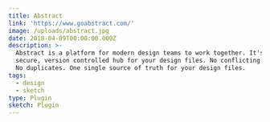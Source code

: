 ```yaml
---
title: Abstract
link: 'https://www.goabstract.com/'
image: /uploads/abstract.jpg
date: 2018-04-09T00:00:00.000Z
description: >-
  Abstract is a platform for modern design teams to work together. It's a
  secure, version controlled hub for your design files. No conflicting copies.
  No duplicates. One single source of truth for your design files.
tags:
  - design
  - sketch
type: Plugin
sketch: Plugin
---
```


